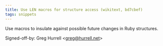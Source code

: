 ```yaml
---
title: Use LEN macros for structure access (wikitext, bd7cbef)
tags: snippets
---
```


Use macros to insulate against possible future changes in Ruby structures.

Signed-off-by: Greg Hurrell &lt;greg@hurrell.net&gt;
